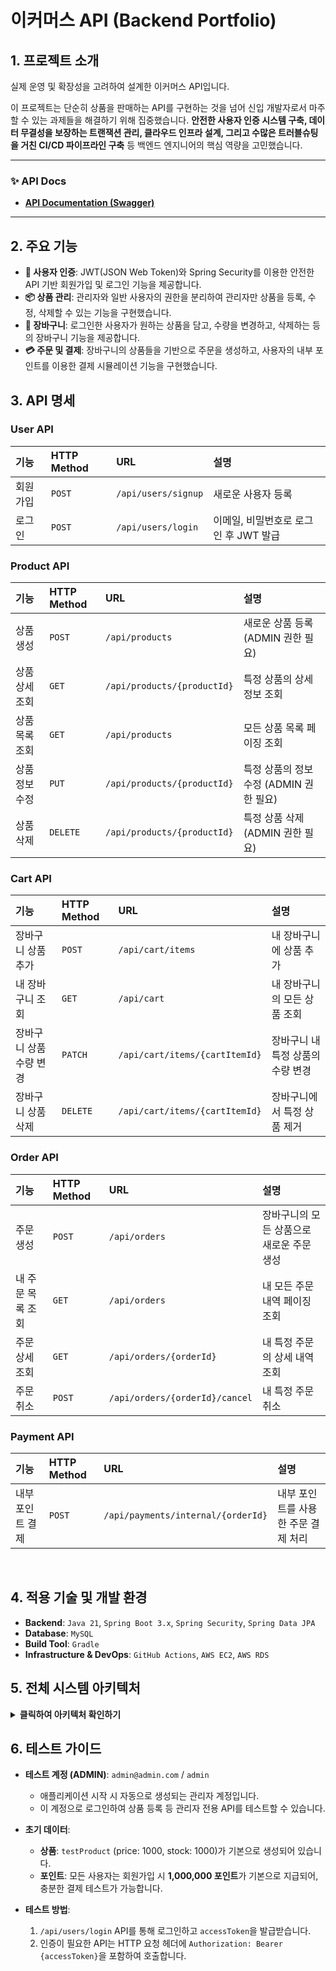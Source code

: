 # 이커머스 API (Backend Portfolio)

## 1. 프로젝트 소개

실제 운영 및 확장성을 고려하여 설계한 이커머스 API입니다.

이 프로젝트는 단순히 상품을 판매하는 API를 구현하는 것을 넘어 신입 개발자로서 마주할 수 있는 과제들을 해결하기 위해 집중했습니다. **안전한 사용자 인증 시스템 구축, 데이터 무결성을 보장하는 트랜잭션 관리, 클라우드 인프라 설계, 그리고 수많은 트러블슈팅을 거친 CI/CD 파이프라인 구축** 등 백엔드 엔지니어의 핵심 역량을 고민했습니다.

---

### ✨ **API Docs**

- **[API Documentation (Swagger)](http://3.34.46.39:8081/swagger-ui/index.html)**

---

## 2. 주요 기능

- **🔐 사용자 인증**: JWT(JSON Web Token)와 Spring Security를 이용한 안전한 API 기반 회원가입 및 로그인 기능을 제공합니다.
- **📦 상품 관리**: 관리자와 일반 사용자의 권한을 분리하여 관리자만 상품을 등록, 수정, 삭제할 수 있는 기능을 구현했습니다.
- **🛒 장바구니**: 로그인한 사용자가 원하는 상품을 담고, 수량을 변경하고, 삭제하는 등의 장바구니 기능을 제공합니다.
- **💳 주문 및 결제**: 장바구니의 상품들을 기반으로 주문을 생성하고, 사용자의 내부 포인트를 이용한 결제 시뮬레이션 기능을 구현했습니다.

## 3. API 명세

### **User API**

| 기능 | HTTP Method | URL | 설명 |
| :--- | :--- | :--- | :--- |
| 회원가입 | `POST` | `/api/users/signup` | 새로운 사용자 등록 |
| 로그인 | `POST` | `/api/users/login` | 이메일, 비밀번호로 로그인 후 JWT 발급 |

### **Product API**

| 기능 | HTTP Method | URL | 설명 |
| :--- | :--- | :--- | :--- |
| 상품 생성 | `POST` | `/api/products` | 새로운 상품 등록 (ADMIN 권한 필요) |
| 상품 상세 조회 | `GET` | `/api/products/{productId}` | 특정 상품의 상세 정보 조회 |
| 상품 목록 조회 | `GET` | `/api/products` | 모든 상품 목록 페이징 조회 |
| 상품 정보 수정 | `PUT` | `/api/products/{productId}` | 특정 상품의 정보 수정 (ADMIN 권한 필요) |
| 상품 삭제 | `DELETE` | `/api/products/{productId}` | 특정 상품 삭제 (ADMIN 권한 필요) |

### **Cart API**

| 기능 | HTTP Method | URL | 설명 |
| :--- | :--- | :--- | :--- |
| 장바구니 상품 추가 | `POST` | `/api/cart/items` | 내 장바구니에 상품 추가 |
| 내 장바구니 조회 | `GET` | `/api/cart` | 내 장바구니의 모든 상품 조회 |
| 장바구니 상품 수량 변경 | `PATCH` | `/api/cart/items/{cartItemId}` | 장바구니 내 특정 상품의 수량 변경 |
| 장바구니 상품 삭제 | `DELETE` | `/api/cart/items/{cartItemId}` | 장바구니에서 특정 상품 제거 |

### **Order API**

| 기능 | HTTP Method | URL | 설명 |
| :--- | :--- | :--- | :--- |
| 주문 생성 | `POST` | `/api/orders` | 장바구니의 모든 상품으로 새로운 주문 생성 |
| 내 주문 목록 조회 | `GET` | `/api/orders` | 내 모든 주문 내역 페이징 조회 |
| 주문 상세 조회 | `GET` | `/api/orders/{orderId}` | 내 특정 주문의 상세 내역 조회 |
| 주문 취소 | `POST` | `/api/orders/{orderId}/cancel` | 내 특정 주문 취소 |

### **Payment API**

| 기능 | HTTP Method | URL | 설명 |
| :--- | :--- | :--- | :--- |
| 내부 포인트 결제 | `POST` | `/api/payments/internal/{orderId}` | 내부 포인트를 사용한 주문 결제 처리 |

<br>

## 4. 적용 기술 및 개발 환경

- **Backend**: `Java 21`, `Spring Boot 3.x`, `Spring Security`, `Spring Data JPA`
- **Database**: `MySQL`
- **Build Tool**: `Gradle`
- **Infrastructure & DevOps**: `GitHub Actions`, `AWS EC2`, `AWS RDS`

## 5. 전체 시스템 아키텍처

<details>
<summary><b>클릭하여 아키텍처 확인하기</b></summary>

개발부터 배포, 서비스 운영까지의 전체 흐름을 나타내는 아키텍처 다이어그램입니다.

```mermaid
graph TD

    subgraph CICD
        A[개발자] -->|1. Git Push| B[GitHub 저장소]
        B -->|2. 트리거| C{GitHub Actions}

        subgraph 파이프라인
            C -->|3. 빌드| D[.jar 생성]
            D -->|4. 배포| E[EC2로 전송]
        end
    end

    subgraph AWS
        F[EC2] -->|DB 연결| G[RDS MySQL]
    end

    E -->|SSH| F

    subgraph 사용자
        I[사용자] -->|API 요청| F
    end

    style F fill:#FF9900,stroke:#333,stroke-width:2px
    style G fill:#0073BB,stroke:#333,stroke-width:2px
```

</details>

## 6. 테스트 가이드

- **테스트 계정 (ADMIN)**: `admin@admin.com` / `admin`
  - 애플리케이션 시작 시 자동으로 생성되는 관리자 계정입니다.
  - 이 계정으로 로그인하여 상품 등록 등 관리자 전용 API를 테스트할 수 있습니다.

- **초기 데이터**: 
  - **상품**: `testProduct` (price: 1000, stock: 1000)가 기본으로 생성되어 있습니다.
  - **포인트**: 모든 사용자는 회원가입 시 **1,000,000 포인트**가 기본으로 지급되어, 충분한 결제 테스트가 가능합니다.

- **테스트 방법**:
  1.  `/api/users/login` API를 통해 로그인하고 `accessToken`을 발급받습니다.
  2.  인증이 필요한 API는 HTTP 요청 헤더에 `Authorization: Bearer {accessToken}`을 포함하여 호출합니다.
